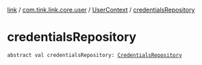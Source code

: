 [link](../../index.md) / [com.tink.link.core.user](../index.md) / [UserContext](index.md) / [credentialsRepository](./credentials-repository.md)

# credentialsRepository

`abstract val credentialsRepository: `[`CredentialsRepository`](../../com.tink.link.core.credentials/-credentials-repository/index.md)